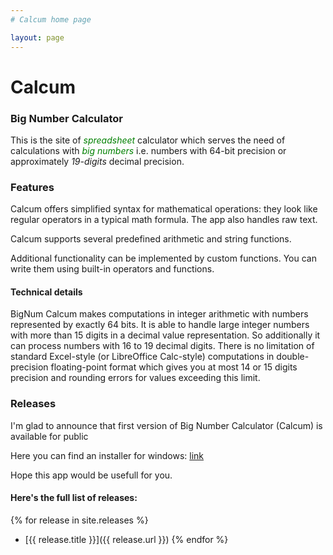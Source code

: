 ```yaml
---
# Calcum home page

layout: page
---
```


# Calcum
### Big Number Calculator

This is the site of
<span style="color:green"> *spreadsheet* </span>
calculator which serves the need of calculations with
<span style="color:green"> *big numbers* </span>
i.e. numbers with 64-bit precision
or approximately *19-digits* decimal precision.


### Features

Calcum offers simplified syntax for mathematical operations:
they look like regular operators in a typical math formula.
The app also handles raw text.

Calcum supports several predefined arithmetic and string functions.

Additional functionality can be implemented by custom functions. You can write them using
built-in operators and functions.

#### Technical details
BigNum Calcum makes computations in integer arithmetic with
numbers represented by exactly 64 bits. It is able to handle large integer numbers
with more than 15 digits in a decimal value representation.
So additionally it can process numbers with 16 to 19 decimal digits.
There is no limitation of standard Excel-style (or LibreOffice Calc-style) computations in double-precision floating-point format
which gives you at most 14 or 15 digits precision and rounding errors for values exceeding this limit.

### Releases

I'm glad to announce that first version of Big Number Calculator (Calcum) is
available for public

Here you can find an installer for windows: [link](https://github.com/mahairod/calcum/releases/tag/v0.6.4-alfa)

Hope this app would be usefull for you.

#### Here's the full list of releases:
{% for release in site.releases %}
  - [{{ release.title }}]({{ release.url }})
{% endfor %}
